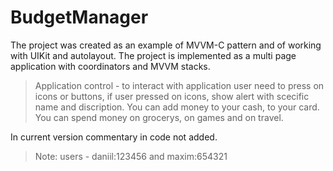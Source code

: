 # BudgetManager
The project was created as an example of MVVM-C pattern and of working with UIKit and autolayout. 
The project is implemented as a multi page application with coordinators and MVVM stacks.

>Application control - to interact with application user need to press on icons or buttons, if user pressed on icons, show alert with scecific name and discription. You can add money to your cash, to your card. You can spend money on grocerys, on games and on travel.

In current version commentary in code not added.

>Note: users - daniil:123456 and maxim:654321
